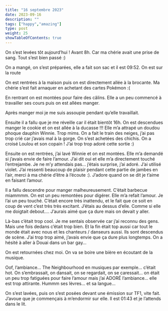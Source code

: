 ```yaml
---
title: "16 septembre 2023"
date: 2023-09-16
description: ""
tags: ["happy","amazing"]
type: post
weight: 25
showTableOfContents: true
---
```


On s’est levées tôt aujourd’hui ! Avant 8h. Car ma chérie avait une prise de sang. Tout s’est bien passé :)

On a mangé, on s’est préparées, elle a fait son sac et il est 09:52. On est sur la route

On est rentrées à la maison puis on est directement allée à la brocante. Ma chérie s’est fait arnaquer en achetant des cartes Pokémon :(

En rentrant on est montées pour faire des câlins. Elle a un peu commencé à travailler ses cours puis on est allées manger. 

Après manger moi je me suis assoupie pendant qu’elle travaillait. 

Ensuite il a fallu que je me réveille car il était bientôt 16h. On est descendues manger le cookie et on est allée à la ducasse !!! Elle m’a attrapé un doudou phoque dauphin Winnie. Trop mims. On a fait le train des neiges, j’ai pas trop crié car j’avais mal à la gorge. On s’est achetées des chichis. On a croisé Loulou et son copain ! J’ai trop trop adoré cette sortie :)

Ensuite on est rentrées, j’ai lavé Winnie et on est montées. Elle m’a demandé si j’avais envie de faire l’amour. J’ai dit oui et elle m’a directement touché l’entrejambe. Je ne m’y attendais pas… j’étais surprise, j’ai adoré. J’ai utilisé violet. J’ai ressenti beaucoup de plaisir pendant cette partie de jambes en l’air, merci à ma chérie d’être à l’écoute :). J’adore quand on se dit je t’aime en faisant l’amour. 

Il a fallu descendre pour manger malheureusement. C’était barbecue miammmm. On est un peu remontées pour digérer. Elle m’a refait l’amour. Je l’ai un peu touché. C’était encore très inattendu, et le fait que ce soit en coup de vent c’est très très excitant. J’étais au dessus d’elle. Comme si elle me doigtait debout…. J’aurais aimé que ça dure mais on devait y aller. 

Là-bas c’était trop cool. Je me sentais observée car j’ai reconnu des gens. Mais une fois dedans c’était trop bien. Et la fin était top aussi car tout le monde était avec nous et les chanteurs / danseurs aussi. Ils sont descendus de scène. J’ai trop trop aimé, j’avais envie que ça dure plus longtemps. On a hésité à aller à Douai dans un bar gay…

On est retournées chez moi. On va se boire une bière en écoutant de la musique. 

Oof, l’ambiance… The Neighbourhood en musiques par exemple… c’était hot. On s’embrassait, on dansait, on se regardait, on se caressait… on était un peu trop fatiguées pour faire l’amour mais j’ai ADORÉ l’ambiance… elle est trop attirante. Hummm ses lèvres… et sa langue…

On s’est lavées, puis on s’est posées devant une émission sur TF1, vite fait. J’avoue que je commençais à m’endormir sur elle. Il est 01:43 et je l’attends dans le lit. 